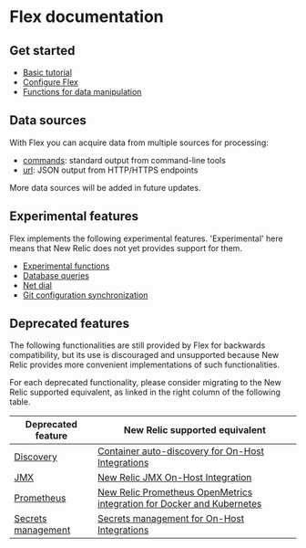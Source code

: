 # Flex documentation

## Get started

- [Basic tutorial](basic-tutorial)
- [Configure Flex](configure)
- [Functions for data manipulation](functions)

## Data sources

With Flex you can acquire data from multiple sources for processing:

- [commands](./apis/commands): standard output from command-line tools
- [url](./apis/url): JSON output from HTTP/HTTPS endpoints

More data sources will be added in future updates. 

## Experimental features

Flex implements the following experimental features. 'Experimental' here means that New Relic does not yet provides support for them.

- [Experimental functions](./experimental/functions)
- [Database queries](./experimental/db)
- [Net dial](./experimental/dial)
- [Git configuration synchronization](./experimental/git_sync)

## Deprecated features

The following functionalities are still provided by Flex for backwards compatibility, but its use is discouraged and unsupported because New Relic provides more convenient implementations of such functionalities.

For each deprecated functionality, please consider migrating to the New Relic supported equivalent, as linked in the right column of the following table. 

| Deprecated feature | New Relic supported equivalent |
|---|---|
| [Discovery](./deprecated/discovery) | [Container auto-discovery for On-Host Integrations](https://docs.newrelic.com/docs/integrations/host-integrations/installation/container-auto-discovery) |
| [JMX](./deprecated/jmx) | [New Relic JMX On-Host Integration](http://github.com/newrelic/nri-jmx) |
| [Prometheus](./deprecated/prometheus) | [New Relic Prometheus OpenMetrics integration for Docker and Kubernetes](https://docs.newrelic.com/docs/integrations/prometheus-integrations) |
| [Secrets management](./deprecated/secrets) | [Secrets management for On-Host Integrations](https://docs.newrelic.com/docs/integrations/host-integrations/installation/secrets-management) |